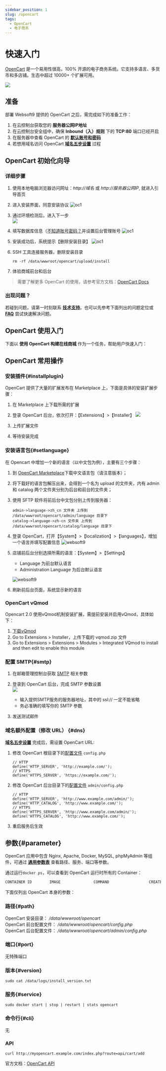 ```yaml
---
sidebar_position: 1
slug: /opencart
tags:
  - OpenCart
  - 电子商务
---
```


# 快速入门

[OpenCart](https://opencart.com) 是一个易用性很高，100% 开源的电子商务系统。它支持多语言、多货币和多店铺。生态中超过 10000+ 个扩展可用。

![](https://libs.websoft9.com/Websoft9/DocsPicture/zh/opencart/opencart-gui-websoft9.png)

## 准备

部署 Websoft9 提供的 OpenCart 之后，需完成如下的准备工作：

1. 在云控制台获取您的 **服务器公网IP地址** 
2. 在云控制台安全组中，确保 **Inbound（入）规则** 下的 **TCP:80** 端口已经开启
3. 在服务器中查看 OpenCart 的 **[默认账号和密码](./user/credentials)**  
4. 若想用域名访问  OpenCart **[域名五步设置](./administrator/domain_step)** 过程


## OpenCart 初始化向导

### 详细步骤

1. 使用本地电脑浏览器访问网址：*http://域名* 或 *http://服务器公网IP*, 就进入引导首页

2. 进入安装界面，同意安装协议
   ![oc1](https://libs.websoft9.com/Websoft9/DocsPicture/en/opencart/oc1.png)  

3. 通过环境检测后，进入下一步  
   ![](https://libs.websoft9.com/Websoft9/DocsPicture/en/opencart/oc2.png)

3. 填写数据库信息（[不知道账号密码？](./user/credentials)并设置后台管理账号
   ![oc1](https://libs.websoft9.com/Websoft9/DocsPicture/en/opencart/oc3.png)

4. 安装成功后，系统提示【删除安装目录】
   ![oc1](https://libs.websoft9.com/Websoft9/DocsPicture/en/opencart/oc4.png)

5. SSH 工具连接服务器，删除安装目录
   ```
   rm -rf /data/wwwroot/opencart/upload/install
   ```

6. 体验商城前台和后台

> 需要了解更多 OpenCart 的使用，请参考官方文档：[OpenCart Docs](http://docs.opencart.com)

### 出现问题？

若碰到问题，请第一时刻联系 **[技术支持](./helpdesk)**。也可以先参考下面列出的问题定位或  **[FAQ](./faq#setup)** 尝试快速解决问题。

## OpenCart 使用入门

下面以 **使用 OpenCart 构建在线商城** 作为一个任务，帮助用户快速入门：


## OpenCart 常用操作

### 安装插件{#installplugin}

OpenCart 提供了大量的扩展发布在 Marketplace 上，下面是具体的安装扩展步骤：

1. 在 Marketplace 上下载所需的扩展

2. 登录 OpenCart 后台，依次打开：【Extensions】>【Installer】
   ![](https://libs.websoft9.com/Websoft9/DocsPicture/en/opencart/opencart-installex-websoft9.png)

3. 上传扩展文件

4. 等待安装完成


### 安装语言包{#setlanguage}

在 Opencart 中增加一个新的语言（以中文包为例），主要有三个步骤：

1. 到 [OpenCart Marketplace](https://www.opencart.com/index.php?route=marketplace/extension/info&extension_id=19126&filter_category_id=2&page=8)下载中文语言包（请注意版本）；

2. 将下载好的语言包解压出来，会得到一个名为 upload 的文件夹，内有 admin 和 catalog 两个文件夹分别为后台和前台的文件夹；

3. 使用 SFTP 软件将前后台中文包分别上传到服务器：
   ```
   admin->language->zh_cn 文件夹 上传到  /data/wwwroot/opencart/admin/language 目录下
   catalog->language->zh-cn 文件夹 上传到 /data/wwwroot/opencart/catalog/language 目录下
   ```
4. 登录 OpenCart，打开【System】>【localization】>【languages】，增加一个语言并填写配置信息
	![websoft9](https://libs.websoft9.com/Websoft9/DocsPicture/zh/opencart/opencart-language-1-websoft9.png)

5. 店铺前后台分别选择所需的语言：【System】>【Settings】  

   - Language 为前台默认语言
   - Administration Language 为后台默认语言

	![websoft9](https://libs.websoft9.com/Websoft9/DocsPicture/zh/opencart/opencart-language-2-websoft9.png)



6. 刷新前后台页面，系统显示新的语言

### OpenCart vQmod

Opencart 2.0 使用vQmod机制安装扩展，需提前安装并启用vQmod，具体如下：

1. [下载vQmod](https://github.com/vqmod/vqmod)
2. Go to Extensions > Installer，上传下载的 vqmod.zip 文件
3. Go to Extensions > Extensions > Modules > Integrated VQmod to install and then edit to enable this module

### 配置 SMTP{#smtp}

1. 在邮箱管理控制台获取 [SMTP](./administrator/smtp) 相关参数 

2. 登录到 OpenCart 后台，完成 SMTP 参数设置  
   ![](https://libs.websoft9.com/Websoft9/DocsPicture/zh/opencart/opencart-smtp-websoft9.png)
  
   - 输入提供SMTP服务的服务器地址，其中的 ssl://  一定不能省略
   - 务必准确的填写你的 SMTP 参数

3. 发送测试邮件

### 域名额外配置（修改 URL） {#dns}

**[域名五步设置](./administrator/domain_step)** 完成后，需设置 OpenCart URL:

1. 修改 OpenCart 根目录下的[配置文件](#path) `config.php`
   ```
   // HTTP
   define('HTTP_SERVER', 'http://example.com/');
   // HTTPS
   define('HTTPS_SERVER', 'https://example.com/');
   ```

2. 修改 OpenCart 后台目录下的[配置文件](#path) `admin/config.php`
   ```
   // HTTP
   define('HTTP_SERVER', 'http://www.example.com/admin/');
   define('HTTP_CATALOG', 'http://www.example.com/');
   // HTTPS
   define('HTTPS_SERVER', 'http://www.example.com/admin/');
   define('HTTPS_CATALOG', 'http://www.example.com/');
   ```

3. 重启服务后生效

## 参数{#parameter}

OpenCart 应用中包含 Nginx, Apache, Docker, MySQL, phpMyAdmin 等组件，可通过 **[通用参数表](./administrator/parameter)** 查看路径、服务、端口等参数。

通过运行`docker ps`，可以查看到 OpenCart 运行时所有的 Container：

```bash
CONTAINER ID        IMAGE               COMMAND                  CREATED             STATUS              PORTS                                NAMES
```

下面仅列出 OpenCart 本身的参数：

### 路径{#path}

OpenCart 安装目录： */data/wwwroot/opencart*  
OpenCart 前台配置文件： */data/wwwroot/opencart/config.php*  
OpenCart 后台配置文件： */data/wwwroot/opencart/admin/config.php* 


### 端口{#port}

无特殊端口

### 版本{#version}

```shell
sudo cat /data/logs/install_version.txt
```

### 服务{#service}

```shell
sudo docker start | stop | restart | stats opencart
```

### 命令行{#cli}

无

### API


```
curl http://myopencart.example.com/index.php?route=api/cart/add
```

官方文档：[OpenCart API](http://docs.opencart.com/en-gb/system/users/api/)